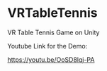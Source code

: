 # VRTableTennis
VR Table Tennis Game on Unity

Youtube Link for the Demo:

https://youtu.be/OoSD8lqj-PA

